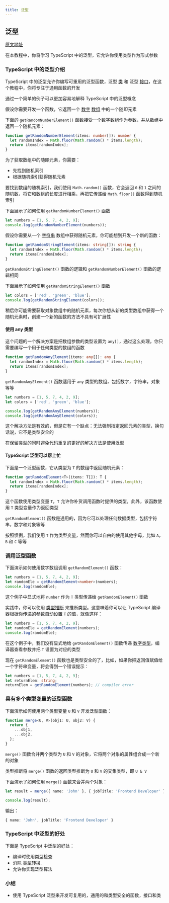 ```yaml
---
title: 泛型
---
```


## 泛型

[原文地址](https://www.typescripttutorial.net/typescript-tutorial/typescript-generics/)

在本教程中，你将学习 TypeScript 中的泛型，它允许你使用类型作为形式参数

### TypeScript 中的泛型介绍

TypeScript 中的泛型允许你编写可重用的泛型函数，泛型 [类](/8-generics/3-generic-classes/) 和 泛型 [接口](/8-generics/4-generic-interfaces/)，在这个教程中，你将专注于通用函数的开发

通过一个简单的例子可以更加容易地解释 TypeScript 中的泛型概念

假设你需要开发一个函数，它返回一个 [数字](/2-basic-types/2-number/) [数组](/2-basic-types/6-array-type/) 中的一个随即元素

下面的 `getRandomNumberElement()` 函数接受一个数字数组作为参数，并从数组中返回一个随机元素：

```ts
function getRandomNumberElement(items: number[]): number {
  let randomIndex = Math.floor(Math.random() * items.length);
  return items[randomIndex];
}
```

为了获取数组中的随即元素，你需要：

- 先找到随机索引
- 根据随机索引获得随机元素

要找到数组的随机索引，我们使用 `Math.random()` 函数，它会返回 `0` 和 `1` 之间的随机数，将它和数组的长度进行相乘，再把它传递给 `Math.floor()` 函数得到随机索引

下面展示了如何使用 `getRandomNumberElement()` 函数

```ts
let numbers = [1, 5, 7, 4, 2, 9];
console.log(getRandomNumberElement(numbers));
```

假设你需要从一个 [字符串](/2-basic-types/3-string/) 数组中获得随机元素，你可能想到开发一个新的函数：

```ts
function getRandomStringElement(items: string[]): string {
  let randomIndex = Math.floor(Math.random() * items.length);
  return items[randomIndex];
}
```

`getRandomStringElement()` 函数的逻辑和 `getRandomNumberElement()` 函数的逻辑相同

下面展示了如何使用 `getRandomStringElement()` 函数

```ts
let colors = ['red', 'green', 'blue'];
console.log(getRandomStringElement(colors));
```

稍后你可能需要获取对象数组中的随机元素，每次你想从新的类型数组中获得一个随机元素时，创建一个新的函数的方法不具有可扩展性

#### 使用 any 类型

这个问题的一个解决方案是把数组参数的类型设置为 `any[]`，通过这么处理，你只需要编写一个用于任何类型的数组的函数

```ts
function getRandomAnyElement(items: any[]): any {
  let randomIndex = Math.floor(Math.random() * items.length);
  return items[randomIndex];
}
```

`getRandomAnyElement()` 函数适用于 `any` 类型的数组，包括数字，字符串，对象等等

```ts
let numbers = [1, 5, 7, 4, 2, 9];
let colors = ['red', 'green', 'blue'];

console.log(getRandomAnyElement(numbers));
console.log(getRandomAnyElement(colors));
```

这个解决方法是有效的，但是它有一个缺点：无法强制指定返回元素的类型，换句话说，它不是类型安全的

在保留类型的同时避免代码重复的更好的解决方法是使用泛型

#### TypeScript 泛型可以帮上忙

下面是一个泛型函数，它从类型为 `T` 的数组中返回随机元素：

```ts
function getRandomElement<T>(items: T[]): T {
  let randomIndex = Math.floor(Math.random() * items.length);
  return items[randomIndex];
}
```

这个函数使用类型变量 `T`，`T` 允许你补货调用函数时提供的类型，此外，该函数使用 `T` 类型变量作为返回类型

`getRandomElement()` 函数是通用的，因为它可以处理任何数据类型，包括字符串，数字和对象等等

按照惯例，我们使用 `T` 作为类型变量，然而你可以自由的使用其他字母，比如 `A`，`B` 和 `C` 等等

### 调用泛型函数

下面演示如何使用数字数组调用 `getRandomElement()` 函数：

```ts
let numbers = [1, 5, 7, 4, 2, 9];
let randomEle = getRandomElement<number>(numbers);
console.log(randomEle);
```

这个例子中显式地将 `number` 作为 `T` 类型传递给 `getRandomElement()` 函数

实践中，你可以使用 [类型推断](/2-basic-types/15-type-inference/) 来推断类型。这意味着你可以让 TypeScript 编译器根据你传递的参数自动设置 `T` 的值，就像这样：

```ts
let numbers = [1, 5, 7, 4, 2, 9];
let randomEle = getRandomElement(numbers);
console.log(randomEle);
```

在这个例子中，我们没有显式地给 `getRandomElement()` 函数传递 [数字类型](/2-basic-types/2-number/)，编译器查看参数并把 `T` 设置为对应的类型

现在 `getRandomElement()` 函数也是类型安全的了，比如，如果你把返回值赋值给一个字符串变量，将会得到一个错误提示：

```ts
let numbers = [1, 5, 7, 4, 2, 9];
let returnElem: string;
returnElem = getRandomElement(numbers); // compiler error
```

### 具有多个类型变量的泛型函数

下面演示如何使用两个类型变量 `U` 和 `V` 开发泛型函数：

```ts
function merge<U, V>(obj1: U, obj2: V) {
  return {
    ...obj1,
    ...obj2,
  };
}
```

`merge()` 函数合并两个类型为 `U` 和 `V` 的对象，它将两个对象的属性组合成一个新的对象

类型推断将 `merge()` 函数的返回类型推断为 `U` 和 `V` 的交集类型，即 `U & V`

下面演示了如何使用 `merge()` 函数来合并两个对象：

```ts
let result = merge({ name: 'John' }, { jobTitle: 'Frontend Developer' });

console.log(result);
```

输出：

```ts
{ name: 'John', jobTitle: 'Frontend Developer' }
```

### TypeScript 中泛型的好处

下面是 TypeScript 中泛型的好处：

- 编译时使用类型检查
- 消除 [类型转换](/7-advanced-types/3-casting/).
- 允许你实现泛型算法

### 小结

- 使用 TypeScript 泛型来开发可复用的，通用的和类型安全的函数，接口和类
